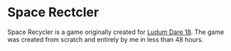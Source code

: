 Space Rectcler
==============

Space Recycler is a game originally created for [Ludum Dare 18][ld18]. The game
was created from scratch and entirely by me in less than 48 hours.

  [ld18]: http://www.ludumdare.com/compo/ludum-dare-18/